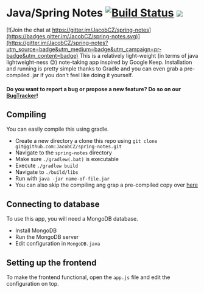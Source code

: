 Java/Spring Notes [![Build Status](https://travis-ci.org/JacobCZ/spring-notes.svg?branch=master)](https://travis-ci.org/JacobCZ/spring-notes) ![](https://reposs.herokuapp.com/?path=JacobCZ/spring-notes&style=flat)
=================

[![Join the chat at https://gitter.im/JacobCZ/spring-notes](https://badges.gitter.im/JacobCZ/spring-notes.svg)](https://gitter.im/JacobCZ/spring-notes?utm_source=badge&utm_medium=badge&utm_campaign=pr-badge&utm_content=badge)
This is a relatively light-weight (in terms of java lightweight-ness :wink:) note-taking app inspired
by Google Keep. Installation and running is pretty simple thanks to Gradle and you can even grab a
pre-compiled .jar if you don't feel like doing it yourself.

#### Do you want to report a bug or propose a new feature? Do so on our [BugTracker](https://sycha-design.myjetbrains.com/youtrack/issues/SN)!

## Compiling
You can easily compile this using gradle.
 - Create a new directory a clone this repo using ```git clone git@github.com:JacobCZ/spring-notes.git```
 - Navigate to the ```spring-notes``` directory
 - Make sure ```./gradlew(.bat)``` is executable
 - Execute ```./gradlew build```
 - Navigate to ```./build/libs```
 - Run with ```java -jar name-of-file.jar```
 - You can also skip the compiling ang grap a pre-compiled copy over [here](https://github.com/JacobCZ/spring-notes/releases)

## Connecting to database
To use this app, you will need a MongoDB database.
 - Install MongoDB
 - Run the MongoDB server
 - Edit configuration in ```MongoDB.java```

## Setting up the frontend
To make the frontend functional, open the ```app.js``` file and edit the configuration on top.
